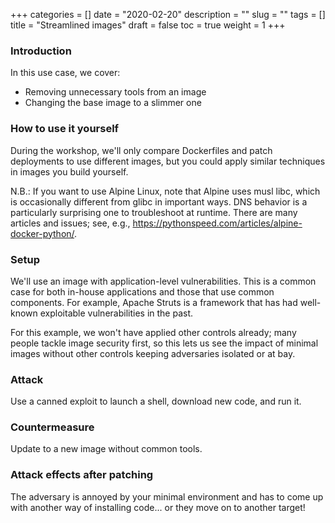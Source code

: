+++
categories = []
date = "2020-02-20"
description = ""
slug = ""
tags = []
title = "Streamlined images"
draft = false
toc = true
weight = 1
+++

### Introduction
In this use case, we cover:
 - Removing unnecessary tools from an image
 - Changing the base image to a slimmer one

### How to use it yourself
During the workshop, we'll only compare Dockerfiles and
patch deployments to use different images, but you could
apply similar techniques in images you build yourself.

N.B.: If you want to use Alpine Linux, note that Alpine uses
musl libc, which is occasionally different from glibc in
important ways. DNS behavior is a particularly surprising one
to troubleshoot at runtime. There are many articles and issues;
see, e.g., https://pythonspeed.com/articles/alpine-docker-python/.

### Setup
We'll use an image with application-level vulnerabilities.
This is a common case for both in-house applications and those
that use common components. For example, Apache Struts is a
framework that has had well-known exploitable vulnerabilities
in the past.

For this example, we won't have applied other controls already;
many people tackle image security first, so this lets us see the
impact of minimal images without other controls keeping
adversaries isolated or at bay.

### Attack
Use a canned exploit to launch a shell, download new code,
and run it.

### Countermeasure
Update to a new image without common tools.

### Attack effects after patching
The adversary is annoyed by your minimal environment and has to
come up with another way of installing code... or they move on to
another target!

